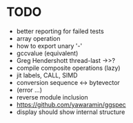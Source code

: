 TODO
====

* better reporting for failed tests
* array operation
* how to export unary '-'
* gccvalue (equivalent)
* Greg Hendershott thread-last ->>?
* compile composite operations (lazy)
* jit labels, CALL, SIMD
* conversion sequence <-> bytevector
* (error ...)
* reverse module inclusion
* https://github.com/yawaramin/ggspec
* display should show internal structure
